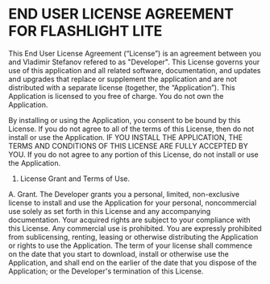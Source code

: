 # END USER LICENSE AGREEMENT FOR FLASHLIGHT LITE

This End User License Agreement (“License”) is an agreement between you and Vladimir Stefanov refered to as "Developer".
This License governs your use of this application and all related software, documentation, and updates and upgrades that replace or supplement the application and are not distributed with a separate license (together, the “Application”). This Application is licensed to you free of charge. You do not own the Application.

By installing or using the Application, you consent to be bound by this License.  If you do not agree to all of the terms of this License, then do not install or use the Application. IF YOU INSTALL THE APPLICATION, THE TERMS AND CONDITIONS OF THIS LICENSE ARE FULLY ACCEPTED BY YOU.  If you do not agree to any portion of this License, do not install or use the Application.

1. License Grant and Terms of Use.
  
  A. Grant. The Developer grants you a personal, limited, non-exclusive license to install and use the Application for your personal, noncommercial use solely as set forth in this License and any accompanying documentation. Your acquired rights are subject to your compliance with this License. Any commercial use is prohibited. You are expressly prohibited from sublicensing, renting, leasing or otherwise distributing the Application or rights to use the Application. The term of your license shall commence on the date that you start to download, install or otherwise use the Application, and shall end on the earlier of the date that you dispose of the Application; or the Developer's termination of this License.   
